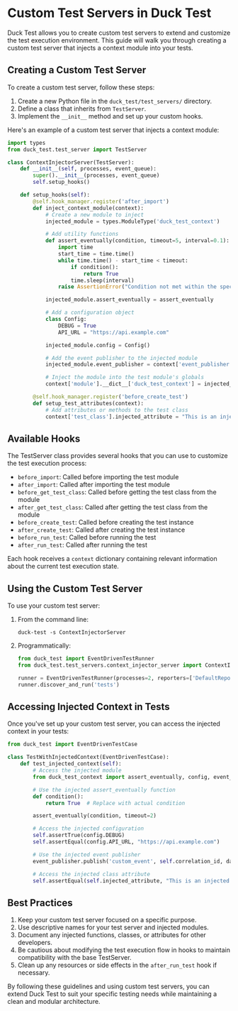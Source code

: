# Custom Test Servers in Duck Test

Duck Test allows you to create custom test servers to extend and customize the test execution environment. This guide will walk you through creating a custom test server that injects a context module into your tests.

## Creating a Custom Test Server

To create a custom test server, follow these steps:

1. Create a new Python file in the `duck_test/test_servers/` directory.
2. Define a class that inherits from `TestServer`.
3. Implement the `__init__` method and set up your custom hooks.

Here's an example of a custom test server that injects a context module:

```python
import types
from duck_test.test_server import TestServer

class ContextInjectorServer(TestServer):
    def __init__(self, processes, event_queue):
        super().__init__(processes, event_queue)
        self.setup_hooks()

    def setup_hooks(self):
        @self.hook_manager.register('after_import')
        def inject_context_module(context):
            # Create a new module to inject
            injected_module = types.ModuleType('duck_test_context')

            # Add utility functions
            def assert_eventually(condition, timeout=5, interval=0.1):
                import time
                start_time = time.time()
                while time.time() - start_time < timeout:
                    if condition():
                        return True
                    time.sleep(interval)
                raise AssertionError("Condition not met within the specified timeout")

            injected_module.assert_eventually = assert_eventually

            # Add a configuration object
            class Config:
                DEBUG = True
                API_URL = "https://api.example.com"

            injected_module.config = Config()

            # Add the event publisher to the injected module
            injected_module.event_publisher = context['event_publisher']

            # Inject the module into the test module's globals
            context['module'].__dict__['duck_test_context'] = injected_module

        @self.hook_manager.register('before_create_test')
        def setup_test_attributes(context):
            # Add attributes or methods to the test class
            context['test_class'].injected_attribute = "This is an injected attribute"
```

## Available Hooks

The TestServer class provides several hooks that you can use to customize the test execution process:

- `before_import`: Called before importing the test module
- `after_import`: Called after importing the test module
- `before_get_test_class`: Called before getting the test class from the module
- `after_get_test_class`: Called after getting the test class from the module
- `before_create_test`: Called before creating the test instance
- `after_create_test`: Called after creating the test instance
- `before_run_test`: Called before running the test
- `after_run_test`: Called after running the test

Each hook receives a `context` dictionary containing relevant information about the current test execution state.

## Using the Custom Test Server

To use your custom test server:

1. From the command line:

   ```
   duck-test -s ContextInjectorServer
   ```

2. Programmatically:

   ```python
   from duck_test import EventDrivenTestRunner
   from duck_test.test_servers.context_injector_server import ContextInjectorServer

   runner = EventDrivenTestRunner(processes=2, reporters=['DefaultReporter'], server=ContextInjectorServer)
   runner.discover_and_run('tests')
   ```

## Accessing Injected Context in Tests

Once you've set up your custom test server, you can access the injected context in your tests:

```python
from duck_test import EventDrivenTestCase

class TestWithInjectedContext(EventDrivenTestCase):
    def test_injected_context(self):
        # Access the injected module
        from duck_test_context import assert_eventually, config, event_publisher

        # Use the injected assert_eventually function
        def condition():
            return True  # Replace with actual condition

        assert_eventually(condition, timeout=2)

        # Access the injected configuration
        self.assertTrue(config.DEBUG)
        self.assertEqual(config.API_URL, "https://api.example.com")

        # Use the injected event publisher
        event_publisher.publish('custom_event', self.correlation_id, data="Custom event data")

        # Access the injected class attribute
        self.assertEqual(self.injected_attribute, "This is an injected attribute")
```

## Best Practices

1. Keep your custom test server focused on a specific purpose.
2. Use descriptive names for your test server and injected modules.
3. Document any injected functions, classes, or attributes for other developers.
4. Be cautious about modifying the test execution flow in hooks to maintain compatibility with the base TestServer.
5. Clean up any resources or side effects in the `after_run_test` hook if necessary.

By following these guidelines and using custom test servers, you can extend Duck Test to suit your specific testing needs while maintaining a clean and modular architecture.
